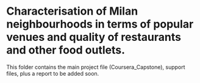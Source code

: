 # Characterisation of Milan neighbourhoods in terms of popular venues and quality of restaurants and other food outlets.

This folder contains the main project file (Coursera_Capstone), support files, plus a report to be added soon.

